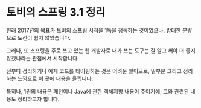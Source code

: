 # 토비의 스프링 3.1 정리 

원래 2017년의 목표가 토비의 스프링 서적을 1독을 정독하는 것이었으나, 방대한 분량으로 도전이 쉽지 않았습니다.

그러나, 또 스프링을 주로 쓰고 있는 웹 개발자로 내가 쓰는 도구는 잘 알고 써야 더 좋지 않겠나라는 관점에서 시작합니다.

전부다 정리하거나 예제 코드를 타이핑하는 것은 어려운 일이므로, 일부분 그리고 정리하는 느낌으로 이 곳에 내용을 올립니다.

특히나, 1권의 내용은 패턴이나 Java에 관한 객체지향 내용이 주이기에, 그와 관련된 내용도 정리하고자 합니다. 
